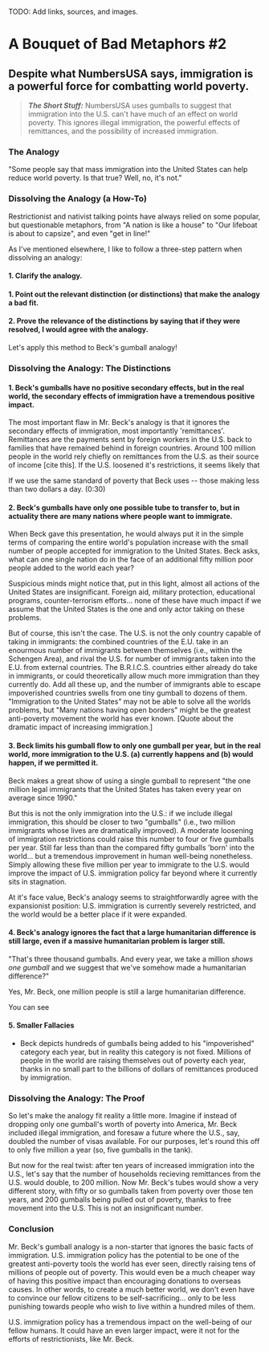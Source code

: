TODO: Add links, sources, and images.

# A Bouquet of Bad Metaphors #2
## Despite what NumbersUSA says, immigration is a powerful force for combatting world poverty.

>**_The Short Stuff:_** NumbersUSA uses gumballs to suggest that immigration into the U.S. can't have much of an effect on world poverty. This ignores illegal immigration, the powerful effects of remittances, and the 
possibility of increased immigration.

### The Analogy

"Some people say that mass immigration into the United States can help reduce world poverty. Is that true? Well, no, it's not."




### Dissolving the Analogy (a How-To)

Restrictionist and nativist talking points have always relied on some popular, but questionable metaphors, from "A nation is like a house" to "Our lifeboat is about to capsize", and even "get in line!"

As I've mentioned elsewhere, I like to follow a three-step pattern when dissolving an analogy:
#### 1. Clarify the analogy.
#### 1. Point out the relevant distinction (or distinctions) that make the analogy a bad fit.
#### 2. Prove the relevance of the distinctions by saying that if they were resolved, I would agree with the analogy.

Let's apply this method to Beck's gumball analogy!

### Dissolving the Analogy: The Distinctions

#### 1. Beck's gumballs have no positive secondary effects, but in the real world, the secondary effects of immigration have a tremendous positive impact.

The most important flaw in Mr. Beck's analogy is that it ignores the secondary effects of immigration, most importantly 'remittances'. Remittances
are the payments sent by foreign workers in the U.S. back to families that have remained behind in foreign countries. Around 100 million 
people in the world rely chiefly on remittances from the U.S. as their source of income [cite this]. If the U.S. loosened it's restrictions, it seems likely that 

If we use the same standard of poverty that Beck uses -- those making less than two dollars a day. (0:30)


#### 2. Beck's gumballs have only one possible tube to transfer to, but in actuality there are many nations where people want to immigrate.

When Beck gave this presentation, he would always put it in the simple terms of comparing the entire world's population increase with the small number of people accepted for immigration to the United States. Beck asks, what can one single nation do in the face of an additional fifty million poor people added to the world each year?

Suspicious minds might notice that, put in this light, almost all actions of the United States are insignificant. Foreign aid, military protection, educational programs, counter-terrorism efforts... none of these have much impact if we assume that the United States is the one and only actor taking on these problems.

But of course, this isn't the case. The U.S. is not the only country capable of taking in immigrants: the combined countries of the E.U. take in an enourmous number of immigrants between themselves (i.e., within the Schengen Area), and rival the U.S. for number of immigrants taken into the E.U. from external countries. The B.R.I.C.S. countries either already do take in immigrants, or could theoretically allow much more immigration than they currently do. Add all these up, and the number of immigrants able to escape impoverished countries swells from one tiny gumball to dozens of them. "Immigration to the United States" may not be able to solve all the worlds problems, but "Many nations having open borders" might be the greatest anti-poverty movement the world has ever known. [Quote about the dramatic impact of increasing immigration.]


#### 3. Beck limits his gumball flow to only one gumball per year, but in the real world, more immigration to the U.S. (a) currently happens and (b) would happen, if we permitted it.



Beck makes a great show of using a single gumball to represent "the one million legal immigrants that the United States has taken every year on average since 1990."

But this is not the only immigration into the U.S.: if we include illegal immigration, this should be closer to two "gumballs" (i.e., two million immigrants whose lives are dramatically improved). A moderate loosening of immigration restrictions could raise this number to four or five gumballs per year. Still far less than than the compared fifty gumballs 'born' into the world... but a tremendous improvement in human well-being nonetheless. Simply allowing these five million per year to immigrate to the U.S. would improve the impact of U.S. immigration policy far beyond where it currently sits in stagnation.

At it's face value, Beck's analogy seems to straightforwardly agree with the expansionist position: U.S. immigration is currently severely restricted, and the world would be a better place if it were expanded.

#### 4. Beck's analogy ignores the fact that a large humanitarian difference is still large, even if a massive humanitarian problem is larger still.

"That's three thousand gumballs. And every year, we take a million *shows one gumball* and we suggest that we've somehow made a humanitarian difference?"

Yes, Mr. Beck, one million people is still a large humanitarian difference.

You can see 



#### 5. Smaller Fallacies

 * Beck depicts hundreds of gumballs being added to his "impoverished" category each year, but in reality this category is not fixed. Millions of people in the world are raising themselves out of poverty each year, thanks in no small part to the billions of dollars of remittances produced by immigration.
   

### Dissolving the Analogy: The Proof

So let's make the analogy fit reality a little more.
Imagine if instead of dropping only one gumball's worth of poverty into America, Mr. Beck included illegal immigration, and foresaw a future where the U.S., say, doubled the number of visas available.
For our purposes, let's round this off to only five million a year (so, five gumballs in the tank).

But now for the real twist: after ten years of increased immigration into the U.S., let's say that the number of households recieving remittances from the U.S. would double, to 200 million.
Now Mr. Beck's tubes would show a very different story, with fifty or so gumballs taken from poverty over those ten years, and 200 gumballs being pulled out of poverty, thanks to free movement into the U.S. This is not an insignificant number.

### Conclusion

Mr. Beck's gumball analogy is a non-starter that ignores the basic facts of immigration. U.S. immigration policy has the potential to be one of the greatest anti-poverty tools the world has ever seen, directly raising tens of millions of people out of poverty. This would even be a much cheaper way of having this positive impact than encouraging donations to overseas causes. In other words, to create a much better world, we don't even have to convince our fellow citizens to be self-sacrificing... only to be less punishing towards people who wish to live within a hundred miles of them.

U.S. immigration policy has a tremendous impact on the well-being of our fellow humans. It could have an even larger impact, were it not for the efforts of restrictionists, like Mr. Beck. 




